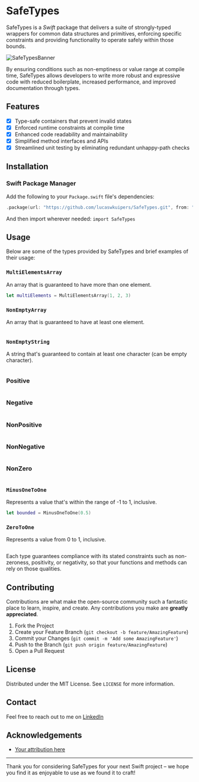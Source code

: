 # SafeTypes
SafeTypes is a _Swift_ package that delivers a suite of strongly-typed wrappers for common data structures and primitives, enforcing specific constraints and providing functionality to operate safely within those bounds.

![SafeTypesBanner](https://github.com/lucaswkuipers/SafeTypes/assets/59176579/498580bd-8a5a-46d6-ac08-d7b957742d46)


By ensuring conditions such as non-emptiness or value range at compile time, SafeTypes allows developers to write more robust and expressive code with reduced boilerplate, increased performance, and improved documentation through types.

## Features

- [x] Type-safe containers that prevent invalid states
- [x] Enforced runtime constraints at compile time
- [x] Enhanced code readability and maintainability
- [x] Simplified method interfaces and APIs
- [x] Streamlined unit testing by eliminating redundant unhappy-path checks

## Installation

### Swift Package Manager

Add the following to your `Package.swift` file's dependencies:

```swift
.package(url: "https://github.com/lucaswkuipers/SafeTypes.git", from: "1.0.0")
```

And then import wherever needed: `import SafeTypes`

## Usage

Below are some of the types provided by SafeTypes and brief examples of their usage:

### `MultiElementsArray`

An array that is guaranteed to have more than one element.

```swift
let multiElements = MultiElementsArray(1, 2, 3)
```

### `NonEmptyArray`

An array that is guaranteed to have at least one element.

```swift
```

### `NonEmptyString`

A string that's guaranteed to contain at least one character (can be empty character).

```swift
```

### Positive

```swift

```

### Negative

```swift

```

### NonPositive

```swift

```

### NonNegative

```swift

```

### NonZero

```swift

```

### `MinusOneToOne`

Represents a value that's within the range of -1 to 1, inclusive.

```swift
let bounded = MinusOneToOne(0.5)
```

### `ZeroToOne`

Represents a value from 0 to 1, inclusive.

```swift
```

Each type guarantees compliance with its stated constraints such as non-zeroness, positivity, or negativity, so that your functions and methods can rely on those qualities.

## Contributing

Contributions are what make the open-source community such a fantastic place to learn, inspire, and create. Any contributions you make are **greatly appreciated**.

1. Fork the Project
2. Create your Feature Branch (`git checkout -b feature/AmazingFeature`)
3. Commit your Changes (`git commit -m 'Add some AmazingFeature'`)
4. Push to the Branch (`git push origin feature/AmazingFeature`)
5. Open a Pull Request

## License

Distributed under the MIT License. See `LICENSE` for more information.

## Contact

Feel free to reach out to me on [LinkedIn](https://www.linkedin.com/in/lucaswk/)

## Acknowledgements

- [Your attribution here](#)

---

Thank you for considering SafeTypes for your next Swift project – we hope you find it as enjoyable to use as we found it to craft!
